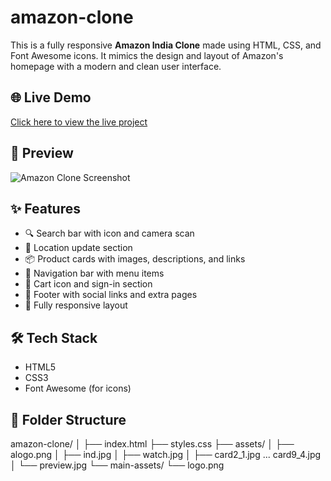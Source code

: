 # amazon-clone

This is a fully responsive **Amazon India Clone** made using HTML, CSS, and Font Awesome icons. It mimics the design and layout of Amazon's homepage with a modern and clean user interface.

## 🌐 Live Demo

[Click here to view the live project](https://jayesh-amazon-clone.netlify.app/)

## 📸 Preview

![Amazon Clone Screenshot](assets/preview.jpg)

## ✨ Features

- 🔍 Search bar with icon and camera scan
- 📍 Location update section
- 📦 Product cards with images, descriptions, and links
- 🧭 Navigation bar with menu items
- 🛒 Cart icon and sign-in section
- 🧾 Footer with social links and extra pages
- 📱 Fully responsive layout

## 🛠️ Tech Stack

- HTML5
- CSS3
- Font Awesome (for icons)

## 📂 Folder Structure
amazon-clone/
│
├── index.html
├── styles.css
├── assets/
│ ├── alogo.png
│ ├── ind.jpg
│ ├── watch.jpg
│ ├── card2_1.jpg ... card9_4.jpg
│ └── preview.jpg
└── main-assets/
└── logo.png


